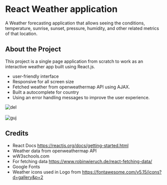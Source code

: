 React Weather application
===============================
A Weather forecasting application that allows seeing the conditions, temperature, sunrise, sunset, pressure, humidity, and other related metrics of that location.

## About the Project

This project is a single page application from scratch to work as an interactive weather app built using React.js. 
- user-friendly interface
- Responsive for all screen size
- Fetched weather from  openweathermap API using AJAX.
- Built a autocomplete for country
- Using an error handling messages to improve the user experience.

 
![del](https://user-images.githubusercontent.com/66158960/152345757-d3505979-9a18-4e74-bfb6-0af658cd0fa0.jpeg)
<br><br>
![guj](https://user-images.githubusercontent.com/66158960/152345833-fa03544f-899f-43fd-8c21-76a3fc352891.jpeg)

## Credits

- React Docs https://reactjs.org/docs/getting-started.html
- Weather data from openweathermap API
- wW3schools.com
- For fetching data https://www.robinwieruch.de/react-fetching-data/
- Google Fonts
- Weather icons used in Logo from https://fontawesome.com/v5.15/icons?d=gallery&p=2

